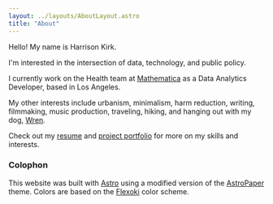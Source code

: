 ```yaml
---
layout: ../layouts/AboutLayout.astro
title: "About"
---
```


Hello! My name is Harrison Kirk.

I'm interested in the intersection of data, technology, and public policy.

I currently work on the Health team at [Mathematica](https://www.mathematica.org/) as a Data Analytics Developer, based in Los Angeles.

My other interests include urbanism, minimalism, harm reduction, writing, filmmaking, music production, traveling, hiking, and hanging out with my dog, [Wren](https://www.instagram.com/wrenvworld).

Check out my [resume](/resume/) and [project portfolio](/projects/) for more on my skills and interests.

### Colophon

This website was built with [Astro](https://github.com/withastro/astro) using a modified version of the [AstroPaper](https://github.com/satnaing/astro-paper) theme. Colors are based on the [Flexoki](https://stephango.com/flexoki) color scheme.
